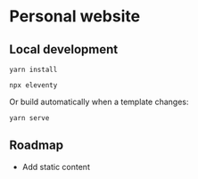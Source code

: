 # Personal website

## Local development

```
yarn install
```

```
npx eleventy
```

Or build automatically when a template changes:
```
yarn serve
```

## Roadmap

* Add static content
